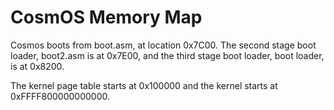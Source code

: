 
# CosmOS Memory Map

Cosmos boots from boot.asm, at location 0x7C00.  The second stage boot loader, boot2.asm is at 0x7E00, and the third stage boot loader, boot loader, is at 0x8200.  

The kernel page table starts at 0x100000 and the kernel starts at 0xFFFF800000000000.
